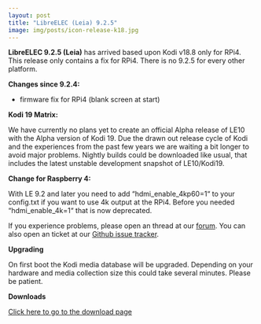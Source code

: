 ```yaml
---
layout: post
title: "LibreELEC (Leia) 9.2.5"
image: img/posts/icon-release-k18.jpg
---
```


**LibreELEC 9.2.5 (Leia)** has arrived based upon Kodi v18.8 only for RPi4. This release only contains a fix for RPi4.
There is no 9.2.5 for every other platform.

**Changes since 9.2.4:**

* firmware fix for RPi4 (blank screen at start)

**Kodi 19 Matrix:**

We have currently no plans yet to create an official Alpha release of LE10 with the Alpha version of Kodi 19. Due the drawn out release cycle of Kodi and the experiences from the past few years we are waiting a bit longer to avoid major problems. Nightly builds could be downloaded like usual, that includes the latest unstable development snapshot of LE10/Kodi19.

**Change for Raspberry 4:**

With LE 9.2 and later you need to add “hdmi_enable_4kp60=1“ to your config.txt if you want to use 4k output at the RPi4. Before you needed “hdmi_enable_4k=1“ that is now deprecated.

If you experience problems, please open an thread at our [forum](https://forum.libreelec.tv/). You can also open an ticket at our [Github issue tracker](https://github.com/LibreELEC/LibreELEC.tv/issues).

**Upgrading**

On first boot the Kodi media database will be upgraded. Depending on your hardware and media collection size this could take several minutes. Please be patient.

**Downloads**

[Click here to go to the download page](https://libreelec.tv/downloads/)
